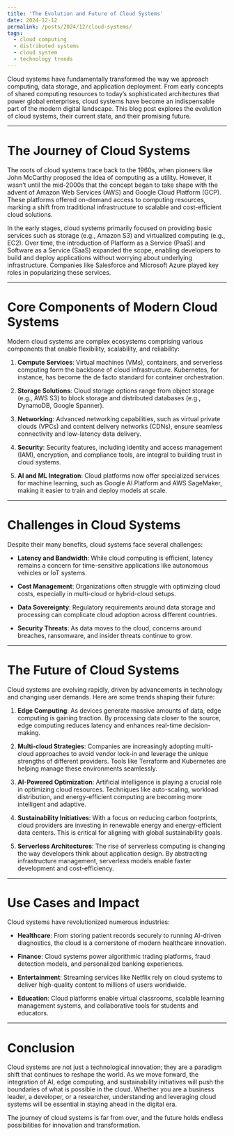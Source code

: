 ```yaml
---
title: 'The Evolution and Future of Cloud Systems'
date: 2024-12-12
permalink: /posts/2024/12/cloud-systems/
tags:
  - cloud computing
  - distributed systems
  - cloud system
  - technology trends
---
```


Cloud systems have fundamentally transformed the way we approach computing, data storage, and application deployment. From early concepts of shared computing resources to today’s sophisticated architectures that power global enterprises, cloud systems have become an indispensable part of the modern digital landscape. This blog post explores the evolution of cloud systems, their current state, and their promising future.

---

**The Journey of Cloud Systems**
======

The roots of cloud systems trace back to the 1960s, when pioneers like John McCarthy proposed the idea of computing as a utility. However, it wasn’t until the mid-2000s that the concept began to take shape with the advent of Amazon Web Services (AWS) and Google Cloud Platform (GCP). These platforms offered on-demand access to computing resources, marking a shift from traditional infrastructure to scalable and cost-efficient cloud solutions.

In the early stages, cloud systems primarily focused on providing basic services such as storage (e.g., Amazon S3) and virtualized computing (e.g., EC2). Over time, the introduction of Platform as a Service (PaaS) and Software as a Service (SaaS) expanded the scope, enabling developers to build and deploy applications without worrying about underlying infrastructure. Companies like Salesforce and Microsoft Azure played key roles in popularizing these services.

---

**Core Components of Modern Cloud Systems**
======

Modern cloud systems are complex ecosystems comprising various components that enable flexibility, scalability, and reliability:

1. **Compute Services**:
   Virtual machines (VMs), containers, and serverless computing form the backbone of cloud infrastructure. Kubernetes, for instance, has become the de facto standard for container orchestration.

2. **Storage Solutions**:
   Cloud storage options range from object storage (e.g., AWS S3) to block storage and distributed databases (e.g., DynamoDB, Google Spanner).

3. **Networking**:
   Advanced networking capabilities, such as virtual private clouds (VPCs) and content delivery networks (CDNs), ensure seamless connectivity and low-latency data delivery.

4. **Security**:
   Security features, including identity and access management (IAM), encryption, and compliance tools, are integral to building trust in cloud systems.

5. **AI and ML Integration**:
   Cloud platforms now offer specialized services for machine learning, such as Google AI Platform and AWS SageMaker, making it easier to train and deploy models at scale.

---

**Challenges in Cloud Systems**
======

Despite their many benefits, cloud systems face several challenges:

- **Latency and Bandwidth**:
  While cloud computing is efficient, latency remains a concern for time-sensitive applications like autonomous vehicles or IoT systems.

- **Cost Management**:
  Organizations often struggle with optimizing cloud costs, especially in multi-cloud or hybrid-cloud setups.

- **Data Sovereignty**:
  Regulatory requirements around data storage and processing can complicate cloud adoption across different countries.

- **Security Threats**:
  As data moves to the cloud, concerns around breaches, ransomware, and insider threats continue to grow.

---

**The Future of Cloud Systems**
======

Cloud systems are evolving rapidly, driven by advancements in technology and changing user demands. Here are some trends shaping their future:

1. **Edge Computing**:
   As devices generate massive amounts of data, edge computing is gaining traction. By processing data closer to the source, edge computing reduces latency and enhances real-time decision-making.

2. **Multi-cloud Strategies**:
   Companies are increasingly adopting multi-cloud approaches to avoid vendor lock-in and leverage the unique strengths of different providers. Tools like Terraform and Kubernetes are helping manage these environments seamlessly.

3. **AI-Powered Optimization**:
   Artificial intelligence is playing a crucial role in optimizing cloud resources. Techniques like auto-scaling, workload distribution, and energy-efficient computing are becoming more intelligent and adaptive.

4. **Sustainability Initiatives**:
   With a focus on reducing carbon footprints, cloud providers are investing in renewable energy and energy-efficient data centers. This is critical for aligning with global sustainability goals.

5. **Serverless Architectures**:
   The rise of serverless computing is changing the way developers think about application design. By abstracting infrastructure management, serverless models enable faster development and cost-efficiency.

---

**Use Cases and Impact**
======

Cloud systems have revolutionized numerous industries:

- **Healthcare**:
  From storing patient records securely to running AI-driven diagnostics, the cloud is a cornerstone of modern healthcare innovation.

- **Finance**:
  Cloud systems power algorithmic trading platforms, fraud detection models, and personalized banking experiences.

- **Entertainment**:
  Streaming services like Netflix rely on cloud systems to deliver high-quality content to millions of users worldwide.

- **Education**:
  Cloud platforms enable virtual classrooms, scalable learning management systems, and collaborative tools for students and educators.

---

**Conclusion**
======

Cloud systems are not just a technological innovation; they are a paradigm shift that continues to reshape the world. As we move forward, the integration of AI, edge computing, and sustainability initiatives will push the boundaries of what is possible in the cloud. Whether you are a business leader, a developer, or a researcher, understanding and leveraging cloud systems will be essential in staying ahead in the digital era.

The journey of cloud systems is far from over, and the future holds endless possibilities for innovation and transformation.
